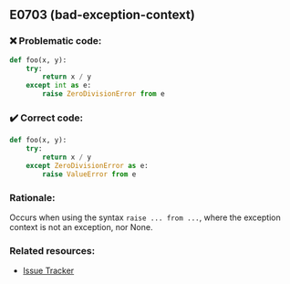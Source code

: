 ## E0703 (bad-exception-context)

### :x: Problematic code:

```python
def foo(x, y):
    try:
        return x / y
    except int as e:
        raise ZeroDivisionError from e
```

### :heavy_check_mark: Correct code:

```python
def foo(x, y):
    try:
        return x / y
    except ZeroDivisionError as e:
        raise ValueError from e
```

### Rationale:

Occurs when using the syntax `raise ... from ...`, where the exception context
is not an exception, nor None.

### Related resources:

- [Issue Tracker](https://github.com/PyCQA/pylint/issues?q=is%3Aissue+%22bad-exception-context%22+OR+%22E0703%22)
